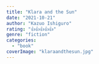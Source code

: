 ```yaml
---
title: "Klara and the Sun"
date: "2021-10-21"
author: "Kazuo Ishiguro"
rating: "👍👍👍👍👍"
genre: "fiction"
categories: 
  - "book"
coverImage: "klaraandthesun.jpg"
---
```



